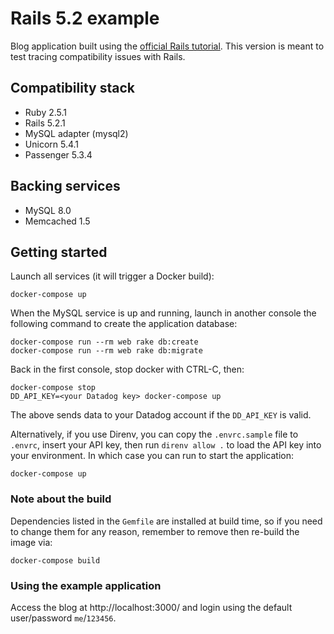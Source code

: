# Rails 5.2 example

Blog application built using the [official Rails tutorial][1]. This version is meant to test
tracing compatibility issues with Rails.

[1]: http://guides.rubyonrails.org/getting_started.html

## Compatibility stack

* Ruby 2.5.1
* Rails 5.2.1
* MySQL adapter (mysql2)
* Unicorn 5.4.1
* Passenger 5.3.4

## Backing services

* MySQL 8.0
* Memcached 1.5

## Getting started

Launch all services (it will trigger a Docker build):

    docker-compose up

When the MySQL service is up and running, launch in another console the following
command to create the application database:

    docker-compose run --rm web rake db:create
    docker-compose run --rm web rake db:migrate

Back in the first console, stop docker with CTRL-C, then:

    docker-compose stop
    DD_API_KEY=<your Datadog key> docker-compose up

The above sends data to your Datadog account if the ``DD_API_KEY`` is valid.

Alternatively, if you use Direnv, you can copy the `.envrc.sample` file to `.envrc`, insert your API key, then run `direnv allow .` to load the API key into your environment. In which case you can run to start the application:

    docker-compose up

### Note about the build

Dependencies listed in the ``Gemfile`` are installed at build time, so if you need to change
them for any reason, remember to remove then re-build the image via:

    docker-compose build

### Using the example application

Access the blog at http://localhost:3000/ and login using the default user/password `me`/`123456`.
